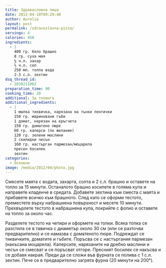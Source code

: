 ```yaml
---
title: Здравословна пица
date: 2012-04-10T09:29:48
author: Aurelia
layout: post
permalink: /zdravoslovna-pizza/
servings: 4
calories: 450
ingredients:
  - |
    400 гр. бяло брашно
    8 гр. суха мая
    ¼ ч.л. захар
    ½ ч.л. сол
    250 мл. топла вода
    2-3 с.л. зехтин
dsq_thread_id:
  - 1038211062
preparation_time: 90
cooking_time: 20
additional: За топинга
additional_ingredients:
  - |
    1 малка тиквичка, нарязана на тънки лентички
    150 гр. мариновани гъби
    1 домат, нарязан на кръгчета
    150 гр. доматено пюре
    60 гр. каперси (по желание)
    120 гр. зелени маслини
    2 скилидки чесън
    160 гр. настърган пармезан/моцарела
    пресен босилек
    зехтин
categories:
  - Основни
image: /media/2012/04/photo.jpg
---
```

Смесете маята с водата, захарта, солта и 2 с.л. брашно и оставете на топло за 15 минути. Останалото брашно изсипете в голяма купа и направете кладенче в средата. Добавете зехтина към сместа с маята и прибавете всичко към брашното. След като се оформи тестото, преместете върху набрашнена повърхност и месете 10 минути. Прехвърлете тестото в набрашнена купа, покрийте с фолио и оставете на топло за около час.
  
Разделете тестото на четири и оформете на топки. Всяка топка се разстила се в тавичка с диаметър около 30 см (или се разточва предварително) и се намазва с доматеното пюре. Подреждат се тиквичките, доматите и гъбите. Поръсва се с настъргания пармезан (накъсана моцарела). Каперсите, нарязаните на дребно маслини и чесън се смесват и се поръсват отгоре. Пресният босилек се накъсва и се добавя накрая. Преди да се сложи във фурната се полива с 1 с.л. зехтин. Пече се в предварително загрята фурна (20 минути на 200°).
